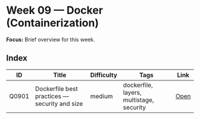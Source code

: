 # Week 09 — Docker (Containerization)

**Focus:** Brief overview for this week.

## Index
| ID | Title | Difficulty | Tags | Link |
|---|---|---|---|---|
| Q0901 | Dockerfile best practices — security and size | medium | dockerfile, layers, multistage, security | [Open](questions/Q0901-dockerfile-best-practices.md) |
